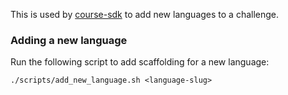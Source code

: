 This is used by [course-sdk](https://github.com/codecrafters-io/course-sdk) to add new languages to a challenge.

### Adding a new language

Run the following script to add scaffolding for a new language:

```
./scripts/add_new_language.sh <language-slug>
```